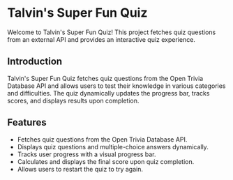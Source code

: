 # Talvin's Super Fun Quiz

Welcome to Talvin's Super Fun Quiz! This project fetches quiz questions from an external API and provides an interactive quiz experience.

## Introduction

Talvin's Super Fun Quiz fetches quiz questions from the Open Trivia Database API and allows users to test their knowledge in various categories and difficulties. The quiz dynamically updates the progress bar, tracks scores, and displays results upon completion.

## Features

- Fetches quiz questions from the Open Trivia Database API.
- Displays quiz questions and multiple-choice answers dynamically.
- Tracks user progress with a visual progress bar.
- Calculates and displays the final score upon quiz completion.
- Allows users to restart the quiz to try again.
